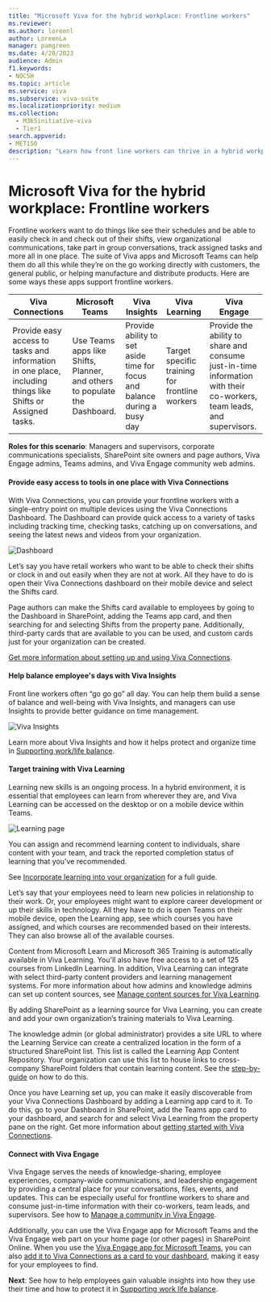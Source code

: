 ```yaml
---
title: "Microsoft Viva for the hybrid workplace: Frontline workers"
ms.reviewer: 
ms.author: loreenl
author: LoreenLa
manager: pamgreen
ms.date: 4/20/2023
audience: Admin
f1.keywords:
- NOCSH
ms.topic: article
ms.service: viva
ms.subservice: viva-suite
ms.localizationpriority: medium
ms.collection:
  - M365initiative-viva
  - Tier1
search.appverid:
- MET150
description: "Learn how front line workers can thrive in a hybrid workplace with Microsoft Viva."
---
```


# Microsoft Viva for the hybrid workplace: Frontline workers
Frontline workers want to do things like see their schedules and be able to easily check in and check out of their shifts, view organizational communications, take part in group conversations, track assigned tasks and more all in one place. The suite of Viva apps and Microsoft Teams can help them do all this while they’re on the go working directly with customers, the general public, or helping manufacture and distribute products. Here are some ways these apps support frontline workers.

| Viva Connections | Microsoft Teams | Viva Insights | Viva Learning | Viva Engage |
| ---|---|---|---|---|
 | Provide easy access to tasks and information in one place, including things like Shifts or Assigned tasks. | Use Teams apps like Shifts, Planner, and others to populate the Dashboard. | Provide ability to set aside time for focus and balance during a busy day | Target specific training for frontline workers | Provide the ability to share and consume just-in-time information with their co-workers, team leads, and supervisors.

**Roles for this scenario**:
Managers and supervisors, corporate communications specialists, SharePoint site owners and page authors, Viva Engage admins, Teams admins, and Viva Engage community web admins.

#### Provide easy access to tools in one place with Viva Connections

With Viva Connections, you can provide your frontline workers with a single-entry point on multiple devices using the Viva Connections Dashboard. The Dashboard can provide quick access to a variety of tasks including tracking time, checking tasks, catching up on conversations, and seeing the latest news and videos from your organization.

![Dashboard](../media/connections/dashboard-frontline.png) 

Let’s say you have retail workers who want to be able to check their shifts or clock in and out easily when they are not at work. All they have to do is open their Viva Connections dashboard on their mobile device and select the Shifts card.

Page authors can make the Shifts card available to employees by going to the Dashboard in SharePoint, adding the Teams app card, and then searching for and selecting Shifts from the property pane. Additionally, third-party cards that are available to you can be used, and custom cards just for your organization can be created.

[Get more information about setting up and using Viva Connections](/Viva/connections/guide-to-setting-up-viva-connections).

#### Help balance employee's days with Viva Insights
Front line workers often “go go go” all day. You can help them build a sense of balance and well-being with Viva Insights, and managers can use Insights to provide better guidance on time management.

![Viva Insights](../media/insights.png)

Learn more about Viva Insights and how it helps protect and organize time in [Supporting work/life balance](/Viva/solutions/viva-work-life-balance).

#### Target training with Viva Learning
Learning new skills is an ongoing process. In a hybrid environment, it is essential that employees can learn from wherever they are, and Viva Learning can be accessed on the desktop or on a mobile device within Teams.

![Learning page](../media/learning.png)

You can assign and recommend learning content to individuals, share content with your team, and track the reported completion status of learning that you've recommended.

See [Incorporate learning into your organization](/viva/solutions/incorporate-learning) for a full guide.

Let’s say that your employees need to learn new policies in relationship to their work. Or, your employees might want to explore career development or up their skills in technology. All they have to do is open Teams on their mobile device, open the Learning app, see which courses you have assigned, and which courses are recommended based on their interests. They can also browse all of the available courses.

Content from Microsoft Learn and Microsoft 365 Training is automatically available in Viva Learning. You'll also have free access to a set of 125 courses from LinkedIn Learning. In addition, Viva Learning can integrate with select third-party content providers and learning management systems. For more information about how admins and knowledge admins can set up content sources, see [Manage content sources for Viva Learning](/viva/learning/content-sources-365-admin-center).

By adding SharePoint as a learning source for Viva Learning, you can create and add your own organization’s training materials to Viva Learning. 

The knowledge admin (or global administrator) provides a site URL to where the Learning Service can create a centralized location in the form of a structured SharePoint list. This list is called the Learning App Content Repository. Your organization can use this list to house links to cross-company SharePoint folders that contain learning content. See the [step-by-guide](/viva/learning/configure-sharepoint-content-source) on how to do this.

Once you have Learning set up, you can make it easily discoverable from your Viva Connections Dashboard by adding a Learning app card to it. To do this, go to your Dashboard in SharePoint, add the Teams app card to your dashboard, and search for and select Viva Learning from the property pane on the right. Get more information about [getting started with Viva Connections](/Viva/connections/guide-to-setting-up-viva-connections).

#### Connect with Viva Engage
Viva Engage serves the needs of knowledge-sharing, employee experiences, company-wide communications, and leadership engagement by providing a central place for your conversations, files, events, and updates. This can be especially useful for frontline workers to share and consume just-in-time information with their co-workers, team leads, and supervisors. See how to [Manage a community in Viva Engage](https://support.microsoft.com/office/manage-yammer-community-members-75253554-d0f3-4148-b835-e6a9a8a0c294).

Additionally, you can use the Viva Engage app for Microsoft Teams and the Viva Engage web part on your home page (or other pages) in SharePoint Online.
When you use the [Viva Engage app for Microsoft Teams](https://support.microsoft.com/en-us/topic/getting-started-with-microsoft-viva-engage-729f9fce-3aa6-4478-888c-a1543918c284), you can also [add it to Viva Connections as a card to your dashboard](/viva/connections/create-dashboard), making it easy for your employees to find.

**Next**: See how to help employees gain valuable insights into how they use their time and how to protect it in [Supporting work life balance](/Viva/solutions/viva-work-life-balance).
